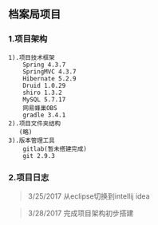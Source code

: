 ## 档案局项目
### 1.项目架构
    1).项目技术框架
        Spring 4.3.7
        SpringMVC 4.3.7
        Hibernate 5.2.9
        Druid 1.0.29
        shiro 1.3.2
        MySQL 5.7.17
        网易蜂巢OBS
        gradle 3.4.1
    2).项目文件夹结构
       (略)
    3).版本管理工具
        gitlab(暂未搭建完成)
        git 2.9.3
### 2.项目日志
> 3/25/2017 从eclipse切换到intellij idea

> 3/28/2017 完成项目架构初步搭建